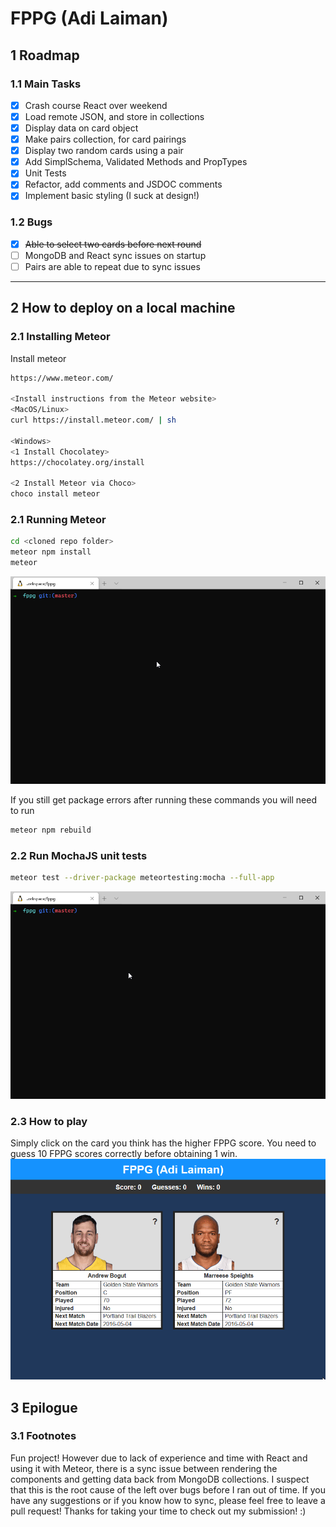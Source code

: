 # FPPG (Adi Laiman)
## 1 Roadmap

### 1.1 Main Tasks
- [x] Crash course React over weekend
- [x] Load remote JSON, and store in collections
- [x] Display data on card object
- [x] Make pairs collection, for card pairings
- [x] Display two random cards using a pair
- [x] Add SimplSchema, Validated Methods and PropTypes
- [x] Unit Tests
- [x] Refactor, add comments and JSDOC comments
- [x] Implement basic styling (I suck at design!)

### 1.2 Bugs
- [x] ~~Able to select two cards before next round~~
- [ ] MongoDB and React sync issues on startup
- [ ] Pairs are able to repeat due to sync issues

---
## 2 How to deploy on a local machine

### 2.1 Installing Meteor
Install meteor
```BASH
https://www.meteor.com/

<Install instructions from the Meteor website>
<MacOS/Linux>
curl https://install.meteor.com/ | sh 

<Windows>
<1 Install Chocolatey>
https://chocolatey.org/install

<2 Install Meteor via Choco>
choco install meteor
```

### 2.1 Running Meteor
```BASH
cd <cloned repo folder>
meteor npm install
meteor
```
![](gif/run_meteor.gif)

If you still get package errors after running these commands you will need to run
```BASH
meteor npm rebuild
```

### 2.2 Run MochaJS unit tests
```BASH
meteor test --driver-package meteortesting:mocha --full-app
```
![](gif/run_meteor_test.gif)

### 2.3 How to play
Simply click on the card you think has the higher FPPG score. You need to guess 10 FPPG scores correctly before obtaining 1 win.
![](gif/play_fppg_al.gif)

## 3 Epilogue
### 3.1 Footnotes
Fun project! However due to lack of experience and time with React and using it with Meteor, there is a sync issue between rendering the components and getting data back from MongoDB collections. I suspect that this is the root cause of the left over bugs before I ran out of time. If you have any suggestions or if you know how to sync, please feel free to leave a pull request! Thanks for taking your time to check out my submission! :)